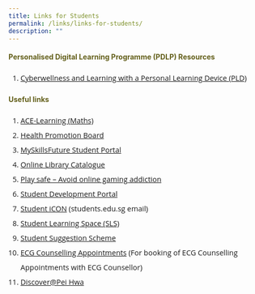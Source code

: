 ```yaml
---
title: Links for Students
permalink: /links/links-for-students/
description: ""
---
```

<h4 style="color:#635f1a;font-weight:bold">Personalised Digital Learning Programme (PDLP) Resources</h4>

<ol>
<li style="font-size:14.5px; line-height:2;font-family:Open Sans;"><a href="https://drive.google.com/file/d/1syOWC8QCb5hkVGMpio3DWD6cAsttGfYq/view?usp=sharing" target="_blank" rel="noopener noreferrer">Cyberwellness and Learning with a Personal Learning Device (PLD)</a></li>
</ol>

<h4 style="color:#635f1a;font-weight:bold">Useful links</h4>

<ol>
<li style="font-size:14.5px; line-height:2;font-family:Open Sans;"><a href="http://ace-learning.com/" target="_blank" rel="noopener noreferrer">ACE-Learning (Maths)</a></li>
<li style="font-size:14.5px; line-height:2;font-family:Open Sans;"><a href="http://www.hpb.gov.sg/" target="_blank" rel="noopener noreferrer">Health Promotion Board</a></li>
<li style="font-size:14.5px; line-height:2;font-family:Open Sans;"><a href="http://www.myskillsfuture.sg/secondary" target="_blank" rel="noopener noreferrer">MySkillsFuture Student Portal</a></li>
<li style="font-size:14.5px; line-height:2;font-family:Open Sans;"><a href="https://schoolibrary.moe.edu.sg/peihwasec" target="_blank" rel="noopener noreferrer">Online Library Catalogue</a></li>
<li style="font-size:14.5px; line-height:2;font-family:Open Sans;"><a href="http://schoolbag.sg/story/play-safe-avoid-online-gaming-addiction" target="_blank" rel="noopener noreferrer">Play safe &ndash; Avoid online gaming addiction</a></li>
<li style="font-size:14.5px; line-height:2;font-family:Open Sans;"><a href="http://phss.qoqolo.com/" target="_blank" rel="noopener noreferrer">Student Development Portal</a></li>
<li style="font-size:14.5px; line-height:2;font-family:Open Sans;"><a href="http://workspace.google.com/dashboard" target="_blank" rel="noopener noreferrer">Student iCON</a>&nbsp;(students.edu.sg email)</li>
<li style="font-size:14.5px; line-height:2;font-family:Open Sans;"><a href="https://learning.moe.edu.sg/" target="_blank" rel="noopener noreferrer">Student Learning Space (SLS)</a></li>
<li style="font-size:14.5px; line-height:2;font-family:Open Sans;"><a href="https://docs.google.com/forms/d/e/1FAIpQLSfwEIclp4Yx6VdTsWr8ueebfGiNjghD8Q85SgzBzeCRVXg-XQ/viewform" target="_blank" rel="noopener noreferrer">Student Suggestion Scheme</a></li>
<li style="font-size:14.5px; line-height:2;font-family:Open Sans;"><a href="https://go.gov.sg/bookecgc">ECG Counselling Appointments</a>&nbsp;(For booking of ECG Counselling Appointments with ECG Counsellor)</li>
<li style="font-size:14.5px; line-height:2;font-family:Open Sans;"><a href="https://go.gov.sg/discoverphss">Discover@Pei Hwa</a></li>
</ol>
